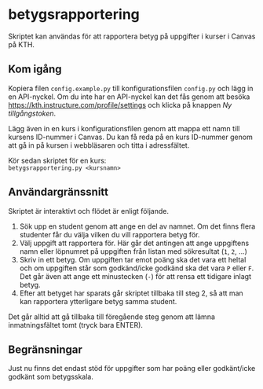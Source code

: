 # betygsrapportering
Skriptet kan användas för att rapportera betyg på uppgifter i kurser i Canvas på KTH.

## Kom igång
Kopiera filen `config.example.py` till konfigurationsfilen `config.py` och lägg in en API-nyckel. Om du inte har en API-nyckel kan det fås genom att besöka https://kth.instructure.com/profile/settings och klicka på knappen _Ny tillgångstoken_.

Lägg även in en kurs i konfigurationsfilen genom att mappa ett namn till kursens ID-nummer i Canvas. Du kan få reda på en kurs ID-nummer genom att gå in på kursen i webbläsaren och titta i adressfältet.

Kör sedan skriptet för en kurs:  
``betygsrapportering.py <kursnamn>``

## Användargränssnitt
Skriptet är interaktivt och flödet är enligt följande.
1. Sök upp en student genom att ange en del av namnet. Om det finns flera studenter får du välja vilken du vill rapportera betyg för.
2. Välj uppgift att rapportera för. Här går det antingen att ange uppgiftens namn eller löpnumret på uppgiften från listan med sökresultat (`1`, `2`, ...)
3. Skriv in ett betyg. Om uppgiften tar emot poäng ska det vara ett heltal och om uppgiften står som godkänd/icke godkänd ska det vara `P` eller `F`. Det går även att ange ett minustecken (`-`) för att rensa ett tidigare inlagt betyg.
4. Efter att betyget har sparats går skriptet tillbaka till steg 2, så att man kan rapportera ytterligare betyg samma student.

Det går alltid att gå tillbaka till föregående steg genom att lämna inmatningsfältet tomt (tryck bara ENTER).

## Begränsningar
Just nu finns det endast stöd för uppgifter som har poäng eller godkänt/icke godkänt som betygsskala.
